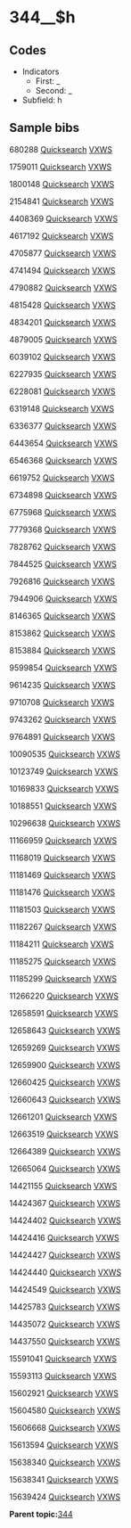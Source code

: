 # 344\_\_$h

## Codes

-   Indicators
    -   First: \_
    -   Second: \_
-   Subfield: h

## Sample bibs

680288 [Quicksearch](https://search.library.yale.edu/catalog/680288) [VXWS](http://prodorbis.library.yale.edu:7014/vxws/GetHoldingsService?bibId=680288)

1759011 [Quicksearch](https://search.library.yale.edu/catalog/1759011) [VXWS](http://prodorbis.library.yale.edu:7014/vxws/GetHoldingsService?bibId=1759011)

1800148 [Quicksearch](https://search.library.yale.edu/catalog/1800148) [VXWS](http://prodorbis.library.yale.edu:7014/vxws/GetHoldingsService?bibId=1800148)

2154841 [Quicksearch](https://search.library.yale.edu/catalog/2154841) [VXWS](http://prodorbis.library.yale.edu:7014/vxws/GetHoldingsService?bibId=2154841)

4408369 [Quicksearch](https://search.library.yale.edu/catalog/4408369) [VXWS](http://prodorbis.library.yale.edu:7014/vxws/GetHoldingsService?bibId=4408369)

4617192 [Quicksearch](https://search.library.yale.edu/catalog/4617192) [VXWS](http://prodorbis.library.yale.edu:7014/vxws/GetHoldingsService?bibId=4617192)

4705877 [Quicksearch](https://search.library.yale.edu/catalog/4705877) [VXWS](http://prodorbis.library.yale.edu:7014/vxws/GetHoldingsService?bibId=4705877)

4741494 [Quicksearch](https://search.library.yale.edu/catalog/4741494) [VXWS](http://prodorbis.library.yale.edu:7014/vxws/GetHoldingsService?bibId=4741494)

4790882 [Quicksearch](https://search.library.yale.edu/catalog/4790882) [VXWS](http://prodorbis.library.yale.edu:7014/vxws/GetHoldingsService?bibId=4790882)

4815428 [Quicksearch](https://search.library.yale.edu/catalog/4815428) [VXWS](http://prodorbis.library.yale.edu:7014/vxws/GetHoldingsService?bibId=4815428)

4834201 [Quicksearch](https://search.library.yale.edu/catalog/4834201) [VXWS](http://prodorbis.library.yale.edu:7014/vxws/GetHoldingsService?bibId=4834201)

4879005 [Quicksearch](https://search.library.yale.edu/catalog/4879005) [VXWS](http://prodorbis.library.yale.edu:7014/vxws/GetHoldingsService?bibId=4879005)

6039102 [Quicksearch](https://search.library.yale.edu/catalog/6039102) [VXWS](http://prodorbis.library.yale.edu:7014/vxws/GetHoldingsService?bibId=6039102)

6227935 [Quicksearch](https://search.library.yale.edu/catalog/6227935) [VXWS](http://prodorbis.library.yale.edu:7014/vxws/GetHoldingsService?bibId=6227935)

6228081 [Quicksearch](https://search.library.yale.edu/catalog/6228081) [VXWS](http://prodorbis.library.yale.edu:7014/vxws/GetHoldingsService?bibId=6228081)

6319148 [Quicksearch](https://search.library.yale.edu/catalog/6319148) [VXWS](http://prodorbis.library.yale.edu:7014/vxws/GetHoldingsService?bibId=6319148)

6336377 [Quicksearch](https://search.library.yale.edu/catalog/6336377) [VXWS](http://prodorbis.library.yale.edu:7014/vxws/GetHoldingsService?bibId=6336377)

6443654 [Quicksearch](https://search.library.yale.edu/catalog/6443654) [VXWS](http://prodorbis.library.yale.edu:7014/vxws/GetHoldingsService?bibId=6443654)

6546368 [Quicksearch](https://search.library.yale.edu/catalog/6546368) [VXWS](http://prodorbis.library.yale.edu:7014/vxws/GetHoldingsService?bibId=6546368)

6619752 [Quicksearch](https://search.library.yale.edu/catalog/6619752) [VXWS](http://prodorbis.library.yale.edu:7014/vxws/GetHoldingsService?bibId=6619752)

6734898 [Quicksearch](https://search.library.yale.edu/catalog/6734898) [VXWS](http://prodorbis.library.yale.edu:7014/vxws/GetHoldingsService?bibId=6734898)

6775968 [Quicksearch](https://search.library.yale.edu/catalog/6775968) [VXWS](http://prodorbis.library.yale.edu:7014/vxws/GetHoldingsService?bibId=6775968)

7779368 [Quicksearch](https://search.library.yale.edu/catalog/7779368) [VXWS](http://prodorbis.library.yale.edu:7014/vxws/GetHoldingsService?bibId=7779368)

7828762 [Quicksearch](https://search.library.yale.edu/catalog/7828762) [VXWS](http://prodorbis.library.yale.edu:7014/vxws/GetHoldingsService?bibId=7828762)

7844525 [Quicksearch](https://search.library.yale.edu/catalog/7844525) [VXWS](http://prodorbis.library.yale.edu:7014/vxws/GetHoldingsService?bibId=7844525)

7926816 [Quicksearch](https://search.library.yale.edu/catalog/7926816) [VXWS](http://prodorbis.library.yale.edu:7014/vxws/GetHoldingsService?bibId=7926816)

7944906 [Quicksearch](https://search.library.yale.edu/catalog/7944906) [VXWS](http://prodorbis.library.yale.edu:7014/vxws/GetHoldingsService?bibId=7944906)

8146365 [Quicksearch](https://search.library.yale.edu/catalog/8146365) [VXWS](http://prodorbis.library.yale.edu:7014/vxws/GetHoldingsService?bibId=8146365)

8153862 [Quicksearch](https://search.library.yale.edu/catalog/8153862) [VXWS](http://prodorbis.library.yale.edu:7014/vxws/GetHoldingsService?bibId=8153862)

8153884 [Quicksearch](https://search.library.yale.edu/catalog/8153884) [VXWS](http://prodorbis.library.yale.edu:7014/vxws/GetHoldingsService?bibId=8153884)

9599854 [Quicksearch](https://search.library.yale.edu/catalog/9599854) [VXWS](http://prodorbis.library.yale.edu:7014/vxws/GetHoldingsService?bibId=9599854)

9614235 [Quicksearch](https://search.library.yale.edu/catalog/9614235) [VXWS](http://prodorbis.library.yale.edu:7014/vxws/GetHoldingsService?bibId=9614235)

9710708 [Quicksearch](https://search.library.yale.edu/catalog/9710708) [VXWS](http://prodorbis.library.yale.edu:7014/vxws/GetHoldingsService?bibId=9710708)

9743262 [Quicksearch](https://search.library.yale.edu/catalog/9743262) [VXWS](http://prodorbis.library.yale.edu:7014/vxws/GetHoldingsService?bibId=9743262)

9764891 [Quicksearch](https://search.library.yale.edu/catalog/9764891) [VXWS](http://prodorbis.library.yale.edu:7014/vxws/GetHoldingsService?bibId=9764891)

10090535 [Quicksearch](https://search.library.yale.edu/catalog/10090535) [VXWS](http://prodorbis.library.yale.edu:7014/vxws/GetHoldingsService?bibId=10090535)

10123749 [Quicksearch](https://search.library.yale.edu/catalog/10123749) [VXWS](http://prodorbis.library.yale.edu:7014/vxws/GetHoldingsService?bibId=10123749)

10169833 [Quicksearch](https://search.library.yale.edu/catalog/10169833) [VXWS](http://prodorbis.library.yale.edu:7014/vxws/GetHoldingsService?bibId=10169833)

10188551 [Quicksearch](https://search.library.yale.edu/catalog/10188551) [VXWS](http://prodorbis.library.yale.edu:7014/vxws/GetHoldingsService?bibId=10188551)

10296638 [Quicksearch](https://search.library.yale.edu/catalog/10296638) [VXWS](http://prodorbis.library.yale.edu:7014/vxws/GetHoldingsService?bibId=10296638)

11166959 [Quicksearch](https://search.library.yale.edu/catalog/11166959) [VXWS](http://prodorbis.library.yale.edu:7014/vxws/GetHoldingsService?bibId=11166959)

11168019 [Quicksearch](https://search.library.yale.edu/catalog/11168019) [VXWS](http://prodorbis.library.yale.edu:7014/vxws/GetHoldingsService?bibId=11168019)

11181469 [Quicksearch](https://search.library.yale.edu/catalog/11181469) [VXWS](http://prodorbis.library.yale.edu:7014/vxws/GetHoldingsService?bibId=11181469)

11181476 [Quicksearch](https://search.library.yale.edu/catalog/11181476) [VXWS](http://prodorbis.library.yale.edu:7014/vxws/GetHoldingsService?bibId=11181476)

11181503 [Quicksearch](https://search.library.yale.edu/catalog/11181503) [VXWS](http://prodorbis.library.yale.edu:7014/vxws/GetHoldingsService?bibId=11181503)

11182267 [Quicksearch](https://search.library.yale.edu/catalog/11182267) [VXWS](http://prodorbis.library.yale.edu:7014/vxws/GetHoldingsService?bibId=11182267)

11184211 [Quicksearch](https://search.library.yale.edu/catalog/11184211) [VXWS](http://prodorbis.library.yale.edu:7014/vxws/GetHoldingsService?bibId=11184211)

11185275 [Quicksearch](https://search.library.yale.edu/catalog/11185275) [VXWS](http://prodorbis.library.yale.edu:7014/vxws/GetHoldingsService?bibId=11185275)

11185299 [Quicksearch](https://search.library.yale.edu/catalog/11185299) [VXWS](http://prodorbis.library.yale.edu:7014/vxws/GetHoldingsService?bibId=11185299)

11266220 [Quicksearch](https://search.library.yale.edu/catalog/11266220) [VXWS](http://prodorbis.library.yale.edu:7014/vxws/GetHoldingsService?bibId=11266220)

12658591 [Quicksearch](https://search.library.yale.edu/catalog/12658591) [VXWS](http://prodorbis.library.yale.edu:7014/vxws/GetHoldingsService?bibId=12658591)

12658643 [Quicksearch](https://search.library.yale.edu/catalog/12658643) [VXWS](http://prodorbis.library.yale.edu:7014/vxws/GetHoldingsService?bibId=12658643)

12659269 [Quicksearch](https://search.library.yale.edu/catalog/12659269) [VXWS](http://prodorbis.library.yale.edu:7014/vxws/GetHoldingsService?bibId=12659269)

12659900 [Quicksearch](https://search.library.yale.edu/catalog/12659900) [VXWS](http://prodorbis.library.yale.edu:7014/vxws/GetHoldingsService?bibId=12659900)

12660425 [Quicksearch](https://search.library.yale.edu/catalog/12660425) [VXWS](http://prodorbis.library.yale.edu:7014/vxws/GetHoldingsService?bibId=12660425)

12660643 [Quicksearch](https://search.library.yale.edu/catalog/12660643) [VXWS](http://prodorbis.library.yale.edu:7014/vxws/GetHoldingsService?bibId=12660643)

12661201 [Quicksearch](https://search.library.yale.edu/catalog/12661201) [VXWS](http://prodorbis.library.yale.edu:7014/vxws/GetHoldingsService?bibId=12661201)

12663519 [Quicksearch](https://search.library.yale.edu/catalog/12663519) [VXWS](http://prodorbis.library.yale.edu:7014/vxws/GetHoldingsService?bibId=12663519)

12664389 [Quicksearch](https://search.library.yale.edu/catalog/12664389) [VXWS](http://prodorbis.library.yale.edu:7014/vxws/GetHoldingsService?bibId=12664389)

12665064 [Quicksearch](https://search.library.yale.edu/catalog/12665064) [VXWS](http://prodorbis.library.yale.edu:7014/vxws/GetHoldingsService?bibId=12665064)

14421155 [Quicksearch](https://search.library.yale.edu/catalog/14421155) [VXWS](http://prodorbis.library.yale.edu:7014/vxws/GetHoldingsService?bibId=14421155)

14424367 [Quicksearch](https://search.library.yale.edu/catalog/14424367) [VXWS](http://prodorbis.library.yale.edu:7014/vxws/GetHoldingsService?bibId=14424367)

14424402 [Quicksearch](https://search.library.yale.edu/catalog/14424402) [VXWS](http://prodorbis.library.yale.edu:7014/vxws/GetHoldingsService?bibId=14424402)

14424416 [Quicksearch](https://search.library.yale.edu/catalog/14424416) [VXWS](http://prodorbis.library.yale.edu:7014/vxws/GetHoldingsService?bibId=14424416)

14424427 [Quicksearch](https://search.library.yale.edu/catalog/14424427) [VXWS](http://prodorbis.library.yale.edu:7014/vxws/GetHoldingsService?bibId=14424427)

14424440 [Quicksearch](https://search.library.yale.edu/catalog/14424440) [VXWS](http://prodorbis.library.yale.edu:7014/vxws/GetHoldingsService?bibId=14424440)

14424549 [Quicksearch](https://search.library.yale.edu/catalog/14424549) [VXWS](http://prodorbis.library.yale.edu:7014/vxws/GetHoldingsService?bibId=14424549)

14425783 [Quicksearch](https://search.library.yale.edu/catalog/14425783) [VXWS](http://prodorbis.library.yale.edu:7014/vxws/GetHoldingsService?bibId=14425783)

14435072 [Quicksearch](https://search.library.yale.edu/catalog/14435072) [VXWS](http://prodorbis.library.yale.edu:7014/vxws/GetHoldingsService?bibId=14435072)

14437550 [Quicksearch](https://search.library.yale.edu/catalog/14437550) [VXWS](http://prodorbis.library.yale.edu:7014/vxws/GetHoldingsService?bibId=14437550)

15591041 [Quicksearch](https://search.library.yale.edu/catalog/15591041) [VXWS](http://prodorbis.library.yale.edu:7014/vxws/GetHoldingsService?bibId=15591041)

15593113 [Quicksearch](https://search.library.yale.edu/catalog/15593113) [VXWS](http://prodorbis.library.yale.edu:7014/vxws/GetHoldingsService?bibId=15593113)

15602921 [Quicksearch](https://search.library.yale.edu/catalog/15602921) [VXWS](http://prodorbis.library.yale.edu:7014/vxws/GetHoldingsService?bibId=15602921)

15604580 [Quicksearch](https://search.library.yale.edu/catalog/15604580) [VXWS](http://prodorbis.library.yale.edu:7014/vxws/GetHoldingsService?bibId=15604580)

15606668 [Quicksearch](https://search.library.yale.edu/catalog/15606668) [VXWS](http://prodorbis.library.yale.edu:7014/vxws/GetHoldingsService?bibId=15606668)

15613594 [Quicksearch](https://search.library.yale.edu/catalog/15613594) [VXWS](http://prodorbis.library.yale.edu:7014/vxws/GetHoldingsService?bibId=15613594)

15638340 [Quicksearch](https://search.library.yale.edu/catalog/15638340) [VXWS](http://prodorbis.library.yale.edu:7014/vxws/GetHoldingsService?bibId=15638340)

15638341 [Quicksearch](https://search.library.yale.edu/catalog/15638341) [VXWS](http://prodorbis.library.yale.edu:7014/vxws/GetHoldingsService?bibId=15638341)

15639424 [Quicksearch](https://search.library.yale.edu/catalog/15639424) [VXWS](http://prodorbis.library.yale.edu:7014/vxws/GetHoldingsService?bibId=15639424)

**Parent topic:**[344](../../tags/344/344.md)

